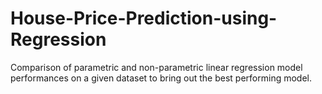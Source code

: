 # House-Price-Prediction-using-Regression
Comparison of parametric and non-parametric linear regression model performances on a given dataset to bring out the best performing model.
